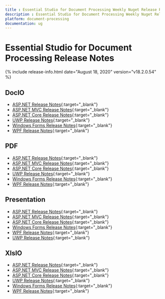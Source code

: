 ```yaml
---
title : Essential Studio for Document Processing Weekly Nuget Release Release Notes  
description : Essential Studio for Document Processing Weekly Nuget Release Release Notes  
platform: document-processing
documentation: ug
---
```


# Essential Studio for Document Processing  Release Notes  

{% include release-info.html date="August 18, 2020" version="v18.2.0.54" %} 

## DocIO

* [ASP.NET Release Notes](/aspnet/release-notes/v18.2.0.54#docio){:target="_blank"}
* [ASP.NET MVC Release Notes](/aspnetmvc/release-notes/v18.2.0.54#docio){:target="_blank"}
* [ASP.NET Core Release Notes](/aspnet-core/release-notes/v18.2.0.54#docio){:target="_blank"}
* [UWP Release Notes](/uwp/release-notes/v18.2.0.54#docio){:target="_blank"}
* [Windows Forms Release Notes](/windowsforms/release-notes/v18.2.0.54#docio){:target="_blank"}
* [WPF Release Notes](/wpf/release-notes/v18.2.0.54#docio){:target="_blank"}


## PDF

* [ASP.NET Release Notes](/aspnet/release-notes/v18.2.0.54#pdf){:target="_blank"}
* [ASP.NET MVC Release Notes](/aspnetmvc/release-notes/v18.2.0.54#pdf){:target="_blank"}
* [ASP.NET Core Release Notes](/aspnet-core/release-notes/v18.2.0.54#pdf){:target="_blank"}
* [UWP Release Notes](/uwp/release-notes/v18.2.0.54#pdf){:target="_blank"}
* [Windows Forms Release Notes](/windowsforms/release-notes/v18.2.0.54#pdf){:target="_blank"}
* [WPF Release Notes](/wpf/release-notes/v18.2.0.54#pdf){:target="_blank"}


## Presentation

* [ASP.NET Release Notes](/aspnet/release-notes/v18.2.0.54#presentation){:target="_blank"}
* [ASP.NET MVC Release Notes](/aspnetmvc/release-notes/v18.2.0.54#presentation){:target="_blank"}
* [ASP.NET Core Release Notes](/aspnet-core/release-notes/v18.2.0.54#presentation){:target="_blank"}
* [Windows Forms Release Notes](/windowsforms/release-notes/v18.2.0.54#presentation){:target="_blank"}
* [WPF Release Notes](/wpf/release-notes/v18.2.0.54#presentation){:target="_blank"}
* [UWP Release Notes](/uwp/release-notes/v18.2.0.54#presentation){:target="_blank"}


## XlsIO

* [ASP.NET Release Notes](/aspnet/release-notes/v18.2.0.54#xlsio){:target="_blank"}
* [ASP.NET MVC Release Notes](/aspnetmvc/release-notes/v18.2.0.54#xlsio){:target="_blank"}
* [ASP.NET Core Release Notes](/aspnet-core/release-notes/v18.2.0.54#xlsio){:target="_blank"}
* [UWP Release Notes](/uwp/release-notes/v18.2.0.54#xlsio){:target="_blank"}
* [Windows Forms Release Notes](/windowsforms/release-notes/v18.2.0.54#xlsio){:target="_blank"}
* [WPF Release Notes](/wpf/release-notes/v18.2.0.54#xlsio){:target="_blank"}